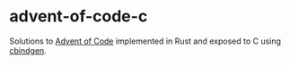 # advent-of-code-c
Solutions to [Advent of Code](https://adventofcode.com/) implemented in Rust and exposed to C using [cbindgen](https://github.com/eqrion/cbindgen).
